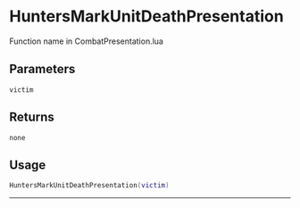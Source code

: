 # HuntersMarkUnitDeathPresentation
Function name in CombatPresentation.lua
## Parameters
`victim`
## Returns
`none`
## Usage
```lua
HuntersMarkUnitDeathPresentation(victim)
```
---
